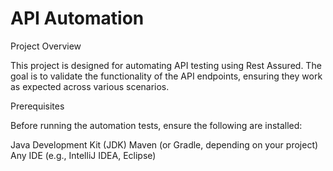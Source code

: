 # API Automation

Project Overview

 This project is designed for automating API testing using Rest Assured. The goal is to validate the functionality of the API endpoints, ensuring they work as expected across various scenarios.

Prerequisites

Before running the automation tests, ensure the following are installed:

Java Development Kit (JDK) 
Maven (or Gradle, depending on your project)
Any IDE (e.g., IntelliJ IDEA, Eclipse)
